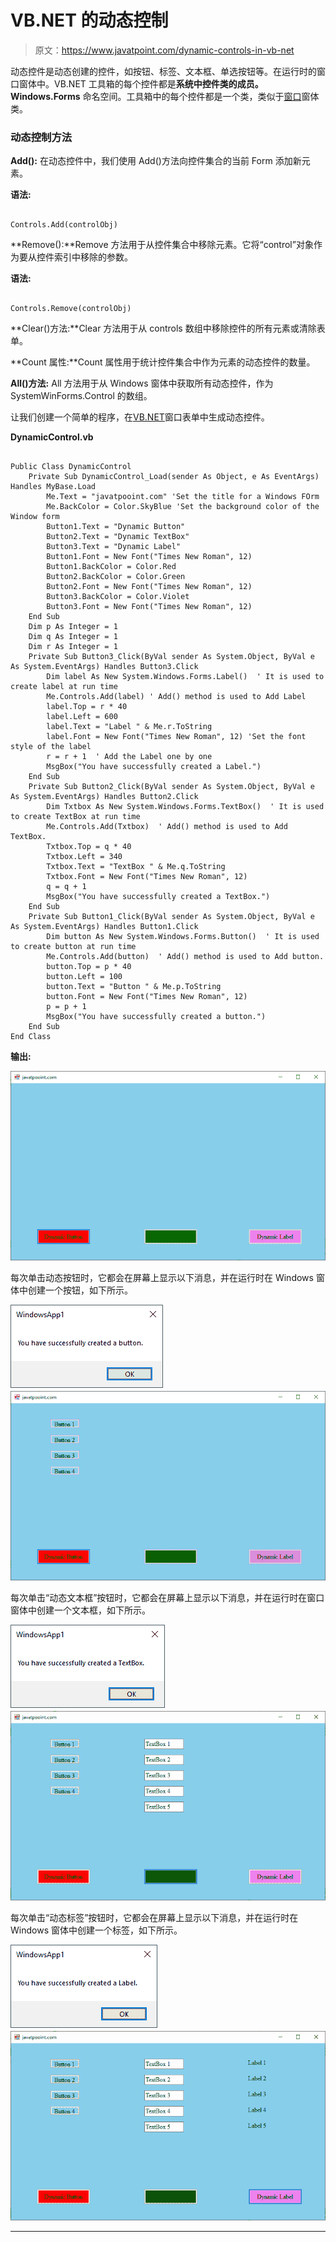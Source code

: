 # VB.NET 的动态控制

> 原文：<https://www.javatpoint.com/dynamic-controls-in-vb-net>

动态控件是动态创建的控件，如按钮、标签、文本框、单选按钮等。在运行时的窗口窗体中。VB.NET 工具箱的每个控件都是**系统中控件类的成员。Windows.Forms** 命名空间。工具箱中的每个控件都是一个类，类似于[窗口](https://www.javatpoint.com/windows)窗体类。

### 动态控制方法

**Add():** 在动态控件中，我们使用 Add()方法向控件集合的当前 Form 添加新元素。

**语法:**

```

Controls.Add(controlObj)

```

**Remove():**Remove 方法用于从控件集合中移除元素。它将“control”对象作为要从控件索引中移除的参数。

**语法:**

```

Controls.Remove(controlObj)

```

**Clear()方法:**Clear 方法用于从 controls 数组中移除控件的所有元素或清除表单。

**Count 属性:**Count 属性用于统计控件集合中作为元素的动态控件的数量。

**All()方法:** All 方法用于从 Windows 窗体中获取所有动态控件，作为 SystemWinForms.Control 的数组。

让我们创建一个简单的程序，在[VB.NET](https://www.javatpoint.com/vb-net)窗口表单中生成动态控件。

**DynamicControl.vb**

```

Public Class DynamicControl
    Private Sub DynamicControl_Load(sender As Object, e As EventArgs) Handles MyBase.Load
        Me.Text = "javatpooint.com" 'Set the title for a Windows FOrm
        Me.BackColor = Color.SkyBlue 'Set the background color of the Window form
        Button1.Text = "Dynamic Button"
        Button2.Text = "Dynamic TextBox"
        Button3.Text = "Dynamic Label"
        Button1.Font = New Font("Times New Roman", 12)
        Button1.BackColor = Color.Red
        Button2.BackColor = Color.Green
        Button2.Font = New Font("Times New Roman", 12)
        Button3.BackColor = Color.Violet
        Button3.Font = New Font("Times New Roman", 12)
    End Sub
    Dim p As Integer = 1
    Dim q As Integer = 1
    Dim r As Integer = 1
    Private Sub Button3_Click(ByVal sender As System.Object, ByVal e As System.EventArgs) Handles Button3.Click
        Dim label As New System.Windows.Forms.Label()  ' It is used to create label at run time
        Me.Controls.Add(label) ' Add() method is used to Add Label
        label.Top = r * 40
        label.Left = 600
        label.Text = "Label " & Me.r.ToString
        label.Font = New Font("Times New Roman", 12) 'Set the font style of the label 
        r = r + 1  ' Add the Label one by one 
        MsgBox("You have successfully created a Label.")
    End Sub
    Private Sub Button2_Click(ByVal sender As System.Object, ByVal e As System.EventArgs) Handles Button2.Click
        Dim Txtbox As New System.Windows.Forms.TextBox()  ' It is used to create TextBox at run time
        Me.Controls.Add(Txtbox)  ' Add() method is used to Add TextBox.
        Txtbox.Top = q * 40
        Txtbox.Left = 340
        Txtbox.Text = "TextBox " & Me.q.ToString
        Txtbox.Font = New Font("Times New Roman", 12)
        q = q + 1
        MsgBox("You have successfully created a TextBox.")
    End Sub
    Private Sub Button1_Click(ByVal sender As System.Object, ByVal e As System.EventArgs) Handles Button1.Click
        Dim button As New System.Windows.Forms.Button()  ' It is used to create button at run time
        Me.Controls.Add(button)  ' Add() method is used to Add button. 
        button.Top = p * 40
        button.Left = 100
        button.Text = "Button " & Me.p.ToString
        button.Font = New Font("Times New Roman", 12)
        p = p + 1
        MsgBox("You have successfully created a button.")
    End Sub
End Class

```

**输出:**

![Dynamic Controls in VB.NET](img/c4d679acda511ac673631a51d8a65f1d.png)

每次单击动态按钮时，它都会在屏幕上显示以下消息，并在运行时在 Windows 窗体中创建一个按钮，如下所示。

![Dynamic Controls in VB.NET](img/ad1e8c5cd8b6c58cfea87531c60a4b99.png)
![Dynamic Controls in VB.NET](img/e6a8c92ddc05020864f0f33021e2e2b3.png)

每次单击“动态文本框”按钮时，它都会在屏幕上显示以下消息，并在运行时在窗口窗体中创建一个文本框，如下所示。

![Dynamic Controls in VB.NET](img/95bee28d6f8fa1685e9a7c92156bbf16.png)
![Dynamic Controls in VB.NET](img/365adeb9ecc6bb09c57bdd5a6e87e8c2.png)

每次单击“动态标签”按钮时，它都会在屏幕上显示以下消息，并在运行时在 Windows 窗体中创建一个标签，如下所示。

![Dynamic Controls in VB.NET](img/c0703de2c6de4764c97091f2f3702a9d.png)
![Dynamic Controls in VB.NET](img/2f98e825c82b4c75dc06ea3f7d4cc8f8.png)

* * *